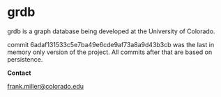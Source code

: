 # grdb

grdb is a graph database being developed at the University of Colorado.

commit 6adaf131533c5e7ba49e6cde9af73a8a9d43b3cb was the last in memory only version of the project.  All commits after that are based on persistence.

__Contact__

frank.miller@colorado.edu
